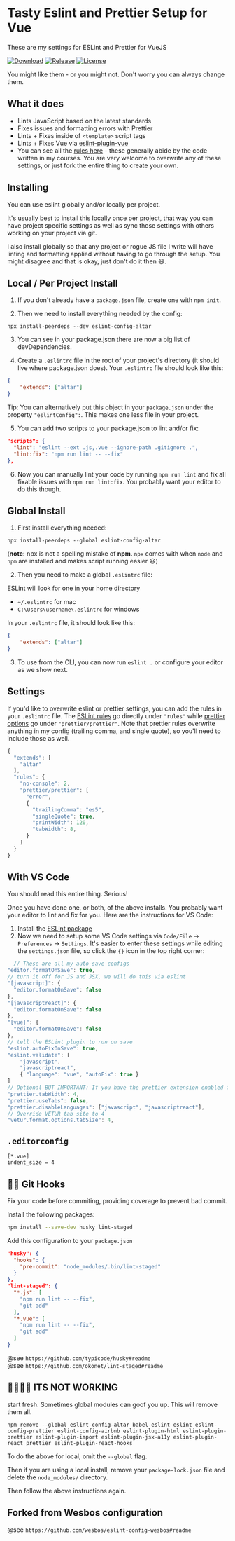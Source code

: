 # Tasty Eslint and Prettier Setup for Vue

These are my settings for ESLint and Prettier for VueJS

[![Download](https://img.shields.io/npm/dm/eslint-config-altar.svg)](https://www.npmjs.com/package/eslint-config-altar)
[![Release](https://img.shields.io/npm/v/eslint-config-altar/latest.svg)](https://www.npmjs.com/package/eslint-config-altar)
[![License](https://img.shields.io/github/license/socheatsok78/eslint-config-altar.svg)](LICENSE)

You might like them - or you might not. Don't worry you can always change them.

## What it does

-   Lints JavaScript based on the latest standards
-   Fixes issues and formatting errors with Prettier
-   Lints + Fixes inside of `<template>` script tags
-   Lints + Fixes Vue via [eslint-plugin-vue](https://github.com/vuejs/eslint-plugin-vue)
-   You can see all the [rules here](https://github.com/socheatsok78/eslint-config-altar/blob/master/.eslintrc.js) - these generally abide by the code written in my courses. You are very welcome to overwrite any of these settings, or just fork the entire thing to create your own.

## Installing

You can use eslint globally and/or locally per project.

It's usually best to install this locally once per project, that way you can have project specific settings as well as sync those settings with others working on your project via git.

I also install globally so that any project or rogue JS file I write will have linting and formatting applied without having to go through the setup. You might disagree and that is okay, just don't do it then 😃.

## Local / Per Project Install

1. If you don't already have a `package.json` file, create one with `npm init`.

2. Then we need to install everything needed by the config:

```
npx install-peerdeps --dev eslint-config-altar
```

3. You can see in your package.json there are now a big list of devDependencies.

4. Create a `.eslintrc` file in the root of your project's directory (it should live where package.json does). Your `.eslintrc` file should look like this:

```json
{
    "extends": ["altar"]
}
```

Tip: You can alternatively put this object in your `package.json` under the property `"eslintConfig":`. This makes one less file in your project.

5. You can add two scripts to your package.json to lint and/or fix:

```json
"scripts": {
  "lint": "eslint --ext .js,.vue --ignore-path .gitignore .",
  "lint:fix": "npm run lint -- --fix"
},
```

6. Now you can manually lint your code by running `npm run lint` and fix all fixable issues with `npm run lint:fix`. You probably want your editor to do this though.

## Global Install

1. First install everything needed:

```
npx install-peerdeps --global eslint-config-altar
```

(**note:** npx is not a spelling mistake of **npm**. `npx` comes with when `node` and `npm` are installed and makes script running easier 😃)

2. Then you need to make a global `.eslintrc` file:

ESLint will look for one in your home directory

-   `~/.eslintrc` for mac
-   `C:\Users\username\.eslintrc` for windows

In your `.eslintrc` file, it should look like this:

```json
{
    "extends": ["altar"]
}
```

3. To use from the CLI, you can now run `eslint .` or configure your editor as we show next.

## Settings

If you'd like to overwrite eslint or prettier settings, you can add the rules in your `.eslintrc` file. The [ESLint rules](https://eslint.org/docs/rules/) go directly under `"rules"` while [prettier options](https://prettier.io/docs/en/options.html) go under `"prettier/prettier"`. Note that prettier rules overwrite anything in my config (trailing comma, and single quote), so you'll need to include those as well.

```js
{
  "extends": [
    "altar"
  ],
  "rules": {
    "no-console": 2,
    "prettier/prettier": [
      "error",
      {
        "trailingComma": "es5",
        "singleQuote": true,
        "printWidth": 120,
        "tabWidth": 8,
      }
    ]
  }
}
```

## With VS Code

You should read this entire thing. Serious!

Once you have done one, or both, of the above installs. You probably want your editor to lint and fix for you. Here are the instructions for VS Code:

1. Install the [ESLint package](https://marketplace.visualstudio.com/items?itemName=dbaeumer.vscode-eslint)
2. Now we need to setup some VS Code settings via `Code/File` → `Preferences` → `Settings`. It's easier to enter these settings while editing the `settings.json` file, so click the `{}` icon in the top right corner:

```js
  // These are all my auto-save configs
"editor.formatOnSave": true,
// turn it off for JS and JSX, we will do this via eslint
"[javascript]": {
  "editor.formatOnSave": false
},
"[javascriptreact]": {
  "editor.formatOnSave": false
},
"[vue]": {
  "editor.formatOnSave": false
},
// tell the ESLint plugin to run on save
"eslint.autoFixOnSave": true,
"eslint.validate": [
    "javascript",
    "javascriptreact",
    { "language": "vue", "autoFix": true }
]
// Optional BUT IMPORTANT: If you have the prettier extension enabled for other languages like CSS and HTML, turn it off for JS since we are doing it through Eslint already
"prettier.tabWidth": 4,
"prettier.useTabs": false,
"prettier.disableLanguages": ["javascript", "javascriptreact"],
// Override VETUR tab site to 4
"vetur.format.options.tabSize": 4,
```

## `.editorconfig`

```
[*.vue]
indent_size = 4
```

## 🚫💩 Git Hooks

Fix your code before commiting, providing coverage to prevent bad commit.

Install the following packages:

```sh
npm install --save-dev husky lint-staged
```

Add this configuration to your `package.json`

```json
"husky": {
  "hooks": {
    "pre-commit": "node_modules/.bin/lint-staged"
  }
},
"lint-staged": {
  "*.js": [
    "npm run lint -- --fix",
    "git add"
  ],
  "*.vue": [
    "npm run lint -- --fix",
    "git add"
  ]
}
```

@see `https://github.com/typicode/husky#readme`  
@see `https://github.com/okonet/lint-staged#readme`

## 🤬🤬🤬🤬 ITS NOT WORKING

start fresh. Sometimes global modules can goof you up. This will remove them all.

```
npm remove --global eslint-config-altar babel-eslint eslint eslint-config-prettier eslint-config-airbnb eslint-plugin-html eslint-plugin-prettier eslint-plugin-import eslint-plugin-jsx-a11y eslint-plugin-react prettier eslint-plugin-react-hooks
```

To do the above for local, omit the `--global` flag.

Then if you are using a local install, remove your `package-lock.json` file and delete the `node_modules/` directory.

Then follow the above instructions again.

## Forked from Wesbos configuration

@see `https://github.com/wesbos/eslint-config-wesbos#readme`
